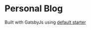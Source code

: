 # Personal Blog
Built with GatsbyJs using [default starter](https://github.com/gatsbyjs/gatsby-starter-default)